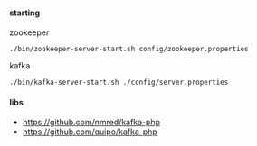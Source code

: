 #### starting

zookeeper

`./bin/zookeeper-server-start.sh config/zookeeper.properties`

kafka

`./bin/kafka-server-start.sh ./config/server.properties`


#### libs

* https://github.com/nmred/kafka-php
* https://github.com/quipo/kafka-php
